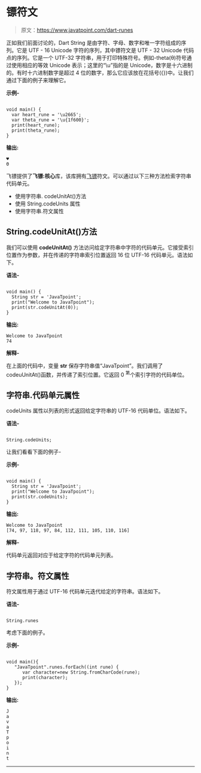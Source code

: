 # 镖符文

> 原文：<https://www.javatpoint.com/dart-runes>

正如我们前面讨论的，Dart String 是由字符、字母、数字和唯一字符组成的序列。它是 UTF - 16 Unicode 字符的序列，其中镖符文是 UTF - 32 Unicode 代码点的序列。它是一个 UTF-32 字符串，用于打印特殊符号。例如-theta(θ)符号通过使用相应的等效 Unicode 表示；这里的“\u”指的是 Unicode，数字是十六进制的。有时十六进制数字是超过 4 位的数字，那么它应该放在花括号({})中。让我们通过下面的例子来理解它。

**示例-**

```

void main() {
  var heart_rune = '\u2665';
  var theta_rune = '\u{1f600}';
  print(heart_rune);
  print(theta_rune);
}

```

**输出:**

```
♥
Θ

```

飞镖提供了**飞镖:核心**库，该库拥有[飞镖](https://www.javatpoint.com/dart-programming)符文。可以通过以下三种方法检索字符串代码单元。

*   使用字符串. codeUnitAt()方法
*   使用 String.codeUnits 属性
*   使用字符串.符文属性

## String.codeUnitAt()方法

我们可以使用 **codeUnitAt()** 方法访问给定字符串中字符的代码单元。它接受索引位置作为参数，并在传递的字符串索引位置返回 16 位 UTF-16 代码单元。语法如下。

**语法-**

```

void main() {
  String str = 'JavaTpoint';
  print("Welcome to JavaTpoint");
  print(str.codeUnitAt(0));
}

```

**输出:**

```
Welcome to JavaTpoint
74

```

**解释-**

在上面的代码中，变量 **str** 保存字符串值“JavaTpoint”。我们调用了 codeuUnitAt()函数，并传递了索引位置。它返回 0 <sup>第</sup>个索引字符的代码单位。

## 字符串.代码单元属性

codeUnits 属性以列表的形式返回给定字符串的 UTF-16 代码单位。语法如下。

**语法-**

```

String.codeUnits;

```

让我们看看下面的例子-

**示例-**

```

void main() {
  String str = 'JavaTpoint';
  print("Welcome to JavaTpoint");
  print(str.codeUnits);
}

```

**输出:**

```
Welcome to JavaTpoint
[74, 97, 118, 97, 84, 112, 111, 105, 110, 116]

```

**解释-**

代码单元返回对应于给定字符的代码单元列表。

## 字符串。符文属性

符文属性用于通过 UTF-16 代码单元迭代给定的字符串。语法如下。

**语法-**

```

String.runes

```

考虑下面的例子。

**示例-**

```

void main(){ 
   "JavaTpoint".runes.forEach((int rune) { 
      var character=new String.fromCharCode(rune); 
      print(character); 
   });  
}

```

**输出:**

```
J
a
v
a
T
p
o
i
n
t

```

* * *